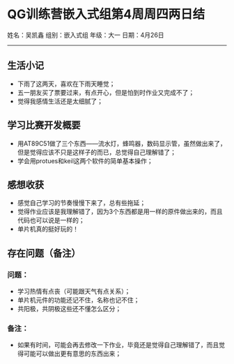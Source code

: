 # QG训练营嵌入式组第4周周四两日结

姓名：吴凯鑫          组别：嵌入式组           年级：大一            日期：4月26日

***

## 生活小记

- 下雨了这两天，喜欢在下雨天睡觉；
- 五一朋友买了票要过来，有点开心，但是怕到时作业又完成不了；
- 觉得我感情生活还是太细腻了；

## 学习比赛开发概要

- 用AT89C51做了三个东西——流水灯，蜂鸣器，数码显示管，虽然做出来了，但是觉得应该不只是这样子的而已，总觉得自己理解错了；
- 学会用protues和keil这两个软件的简单基本操作；

## 感想收获

- 感觉自己学习的节奏慢慢下来了，总有些拖延；
- 觉得作业应该是我理解错了，因为3个东西都是用一样的原件做出来的，而且代码也可以说是一样的；
- 单片机真的挺好玩的！

## 存在问题（备注）

### 问题：

- 学习热情有点丧（可能跟天气有点关系）；
- 单片机元件的功能还记不住，名称也记不住；
- 共阳极，共阴极这些还不懂怎么区分；

### 备注：

- 如果有时间，可能会再去修改一下作业，毕竟还是觉得自己理解错了，而且觉得可能可以做出更有意思的东西出来；

